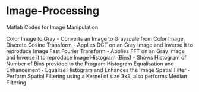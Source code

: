 # Image-Processing
Matlab Codes for Image Manipulation

Color Image to Gray - Converts an Image to Grayscale from Color Image
Discrete Cosine Transform - Applies DCT on an Gray Image and Inverse it to reproduce Image
Fast Fourier Transform - Applies FFT on an Gray Image and Inverse it to reproduce Image
Histogram (Bins) - Shows Histogram of Number of Bins provided to the Program
Histogram Equalisation and Enhancement - Equalise Histogram and Enhances the Image
Spatial Filter - Perform Spatial Filtering using a Kernel of size 3x3, also performs Median Filtering
